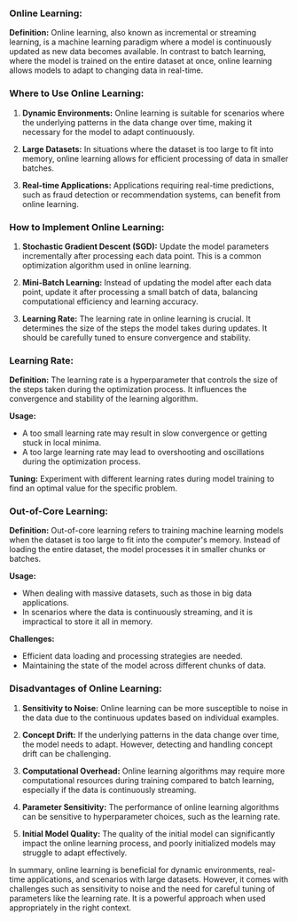 ### Online Learning:

**Definition:**
Online learning, also known as incremental or streaming learning, is a machine learning paradigm where a model is continuously updated as new data becomes available. In contrast to batch learning, where the model is trained on the entire dataset at once, online learning allows models to adapt to changing data in real-time.

### Where to Use Online Learning:

1. **Dynamic Environments:** Online learning is suitable for scenarios where the underlying patterns in the data change over time, making it necessary for the model to adapt continuously.

2. **Large Datasets:** In situations where the dataset is too large to fit into memory, online learning allows for efficient processing of data in smaller batches.

3. **Real-time Applications:** Applications requiring real-time predictions, such as fraud detection or recommendation systems, can benefit from online learning.

### How to Implement Online Learning:

1. **Stochastic Gradient Descent (SGD):** Update the model parameters incrementally after processing each data point. This is a common optimization algorithm used in online learning.

2. **Mini-Batch Learning:** Instead of updating the model after each data point, update it after processing a small batch of data, balancing computational efficiency and learning accuracy.

3. **Learning Rate:** The learning rate in online learning is crucial. It determines the size of the steps the model takes during updates. It should be carefully tuned to ensure convergence and stability.

### Learning Rate:

**Definition:**
The learning rate is a hyperparameter that controls the size of the steps taken during the optimization process. It influences the convergence and stability of the learning algorithm.

**Usage:**
- A too small learning rate may result in slow convergence or getting stuck in local minima.
- A too large learning rate may lead to overshooting and oscillations during the optimization process.

**Tuning:**
Experiment with different learning rates during model training to find an optimal value for the specific problem.

### Out-of-Core Learning:

**Definition:**
Out-of-core learning refers to training machine learning models when the dataset is too large to fit into the computer's memory. Instead of loading the entire dataset, the model processes it in smaller chunks or batches.

**Usage:**
- When dealing with massive datasets, such as those in big data applications.
- In scenarios where the data is continuously streaming, and it is impractical to store it all in memory.

**Challenges:**
- Efficient data loading and processing strategies are needed.
- Maintaining the state of the model across different chunks of data.

### Disadvantages of Online Learning:

1. **Sensitivity to Noise:** Online learning can be more susceptible to noise in the data due to the continuous updates based on individual examples.

2. **Concept Drift:** If the underlying patterns in the data change over time, the model needs to adapt. However, detecting and handling concept drift can be challenging.

3. **Computational Overhead:** Online learning algorithms may require more computational resources during training compared to batch learning, especially if the data is continuously streaming.

4. **Parameter Sensitivity:** The performance of online learning algorithms can be sensitive to hyperparameter choices, such as the learning rate.

5. **Initial Model Quality:** The quality of the initial model can significantly impact the online learning process, and poorly initialized models may struggle to adapt effectively.

In summary, online learning is beneficial for dynamic environments, real-time applications, and scenarios with large datasets. However, it comes with challenges such as sensitivity to noise and the need for careful tuning of parameters like the learning rate. It is a powerful approach when used appropriately in the right context.
